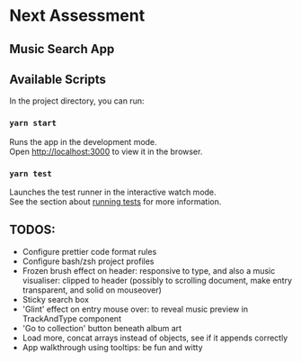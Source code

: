 # Next Assessment
## Music Search App

## Available Scripts

In the project directory, you can run:

### `yarn start`

Runs the app in the development mode.<br />
Open [http://localhost:3000](http://localhost:3000) to view it in the browser.

### `yarn test`

Launches the test runner in the interactive watch mode.<br />
See the section about [running tests](https://facebook.github.io/create-react-app/docs/running-tests) for more information.

## TODOS:
- Configure prettier code format rules
- Configure bash/zsh project profiles
- Frozen brush effect on header: responsive to type, and also a music visualiser: clipped to header (possibly to scrolling document, make entry transparent, and solid on mouseover)
- Sticky search box
- 'Glint' effect on entry mouse over: to reveal music preview in TrackAndType component
- 'Go to collection' button beneath album art
- Load more, concat arrays instead of objects, see if it appends correctly
- App walkthrough using tooltips: be fun and witty

